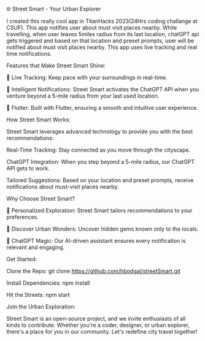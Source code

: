 🌐 Street Smart - Your Urban Explorer

I created this really cool app in TitanHacks 2023(24Hrs coding challange at CSUF). This app notifies user about must visit places nearby. While travelling, when user leaves 5miles radius from its last location, chatGPT api gets triggered and based on that location and preset prompts, user will be notified about must visit places nearby. This app uses live tracking and real time notifications.

Features that Make Street Smart Shine:

📍 Live Tracking: Keep pace with your surroundings in real-time.

🚗 Intelligent Notifications: Street Smart activates the ChatGPT API when you venture beyond a 5-mile radius from your last used location.

📱 Flutter: Built with Flutter, ensuring a smooth and intuitive user experience.

How Street Smart Works:

Street Smart leverages advanced technology to provide you with the best recommendations:

Real-Time Tracking: Stay connected as you move through the cityscape.

ChatGPT Integration: When you step beyond a 5-mile radius, our ChatGPT API gets to work.

Tailored Suggestions: Based on your location and preset prompts, receive notifications about must-visit places nearby.

Why Choose Street Smart?

🌟 Personalized Exploration: Street Smart tailors recommendations to your preferences.

🏰 Discover Urban Wonders: Uncover hidden gems known only to the locals.

🤖 ChatGPT Magic: Our AI-driven assistant ensures every notification is relevant and engaging.

Get Started:

Clone the Repo: git clone https://github.com/hbodgal/streetSmart.git

Install Dependencies: npm install

Hit the Streets: npm start

Join the Urban Exploration:

Street Smart is an open-source project, and we invite enthusiasts of all kinds to contribute. Whether you're a coder, designer, or urban explorer, there's a place for you in our community. Let's redefine city travel together!

